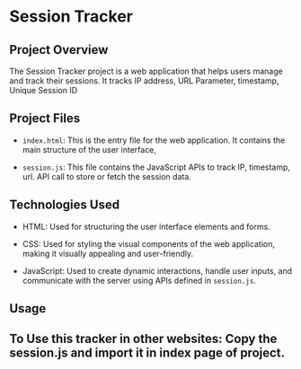 # Session Tracker

## Project Overview

The Session Tracker project is a web application that helps users manage and track their sessions.
It tracks IP address, URL Parameter, timestamp, Unique Session ID

## Project Files

- `index.html`: This is the entry file for the web application. It contains the main structure of the user interface,

- `session.js`: This file contains the JavaScript APIs to track IP, timestamp, url. API call to store or fetch the session data.

## Technologies Used

- HTML: Used for structuring the user interface elements and forms.

- CSS: Used for styling the visual components of the web application, making it visually appealing and user-friendly.

- JavaScript: Used to create dynamic interactions, handle user inputs, and communicate with the server using APIs defined in `session.js`.

## Usage

## To Use this tracker in other websites: Copy the session.js and import it in index page of project.
